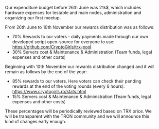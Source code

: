 Our expenditure budget before 26th June was 21k$, which includes hardware expenses for testable and main nodes, administration and organizing our first meetup.

From 26th June to 10th November our rewards distribution was as follows:
- 70% Rewards to our voters - daily payments made through our own developed script open-source for everyone to use: https://github.com/CryptoGirls/trx-pool
- 30% Servers cost & Maintenance & Administration (Team funds, legal expenses and other costs)

Beginning with 10th November our rewards distribution changed and it will remain as follows by the end of the year:
- 85% rewards to our voters. Here voters can check their pending rewards at the end of the voting rounds (every 6 hours): https://www.cryptogirls.ro/stats.html
- 15% Servers cost & Maintenance & Administration (Team funds, legal expenses and other costs)

These percentages will be periodically reviewed based on TRX price. We will be transparent with the TRON community and we will announce this kind of changes early enough.
